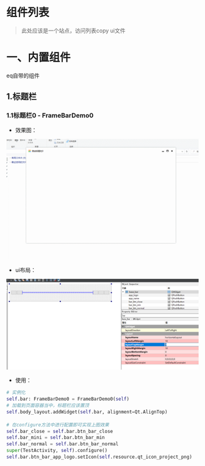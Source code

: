 # 组件列表

> 此处应该是一个站点，访问列表copy ui文件

# 一、内置组件

eq自带的组件
## 1.标题栏

### 1.1标题栏0 - FrameBarDemo0

- 效果图：

![](../img/使用eq内置标题栏.gif)

- ui布局：

![](../img/0x02设计frame大致布局.PNG)

- 使用：

```python
# 实例化
self.bar: FrameBarDemo0 = FrameBarDemo0(self)
# 加载到页面容器当中，标题栏应该置顶
self.body_layout.addWidget(self.bar, alignment=Qt.AlignTop)

# 在configure方法中进行配置即可实现上图效果
self.bar_close = self.bar.btn_bar_close
self.bar_mini = self.bar.btn_bar_min
self.bar_normal = self.bar.btn_bar_normal
super(TestActivity, self).configure()
self.bar.btn_bar_app_logo.setIcon(self.resource.qt_icon_project_png)

```